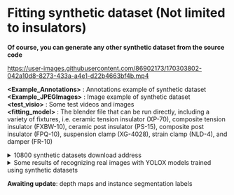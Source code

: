 # Fitting synthetic dataset (Not limited to insulators)
**Of course, you can generate any other synthetic dataset from the source code**




https://user-images.githubusercontent.com/86902173/170303802-042a10d8-8273-433a-a4e1-d22b4663bf4b.mp4



**<Example_Annotations>**  : Annotations example of  synthetic dataset   
**<Example_JPEGImages>**  : Image example of  synthetic dataset   
**<test_visio>**  : Some test videos and images   
**<fitting_model>**  : The blender file that can be run directly, including a variety of fixtures, 
i.e. ceramic tension insulator (XP-70), composite tension insulator (FXBW-10), ceramic post insulator (PS-15), 
composite post insulator (FPQ-10), suspension clamp (XG-4028), strain clamp (NLD-4), and damper (FR-10) 

<details>
<summary>10800 synthetic datasets download address</summary>
For all datasets, please refer to the following link of Baidu network disk：链接: https://pan.baidu.com/s/1ZqgdeP9uLoBM_-UkHTeg6A  密码: 1545
</details>


<details>
<summary>Some results of recognizing real images with YOLOX models trained using synthetic datasets</summary>
For more images please refer to the folder: test_visio/text_img/xxx.jpg    
  
![image](test_visio/text_img/1.jpg)  
![image](test_visio/text_img/2.jpg)  
![image](test_visio/text_img/3.jpg)
![image](test_visio/text_img/4.jpg)
![image](test_visio/text_img/5.jpg)
![image](test_visio/text_img/6.jpg)
![image](test_visio/text_img/7.jpg)
![image](test_visio/text_img/8.jpg)
![image](test_visio/text_img/9.jpg)
![image](test_visio/text_img/10.jpg)
![image](test_visio/text_img/11.jpg)
![image](test_visio/text_img/12.jpg)
![image](test_visio/text_img/13.jpg)
![image](test_visio/text_img/14.jpg)
![image](test_visio/text_img/15.jpg)
![image](test_visio/text_img/16.jpg)
![image](test_visio/text_img/17.jpg)
![image](test_visio/text_img/18.jpg)
![image](test_visio/text_img/19.jpg)
![image](test_visio/text_img/20.jpg)
![image](test_visio/text_img/21.jpg)
![image](test_visio/text_img/22.jpg)
</details>

**Awaiting update**: depth maps and instance segmentation labels





